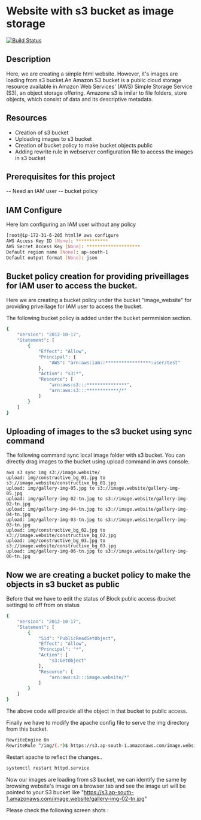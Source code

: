  # Website with s3 bucket as image storage
[![Build Status](https://travis-ci.org/joemccann/dillinger.svg?branch=master)](https://travis-ci.org/joemccann/dillinger)

## Description
Here, we are creating a simple html website. However, it's images are loading from s3 bucket.An Amazon S3 bucket is a public cloud storage resource available in Amazon Web Services' (AWS) Simple Storage Service (S3), an object storage offering. Amazone s3 is imilar to file folders, store objects, which consist of data and its descriptive metadata.

## Resources
- Creation of s3 bucket
- Uploading images to s3 bucket
- Creation of bucket policy to make bucket objects public
- Adding rewrite rule in webserver configuration file to  access the images in s3 bucket


## Prerequisites for this project
-- Need an IAM user
-- bucket policy 

## IAM   Configure
Here Iam configuring an IAM user without any policy
```sh 
[root@ip-172-31-6-205 html]# aws configure
AWS Access Key ID [None]: ************
AWS Secret Access Key [None]: ********************
Default region name [None]: ap-south-1
Default output format [None]: json
```
## Bucket policy creation for providing priveillages for IAM user to access the bucket.

Here we are creating a bucket policy under the bucket "image_website" for providing priveillage for IAM user to access the bucket.

The following bucket policy is added under the bucket permmision section.
```sh 
{
    "Version": "2012-10-17",
    "Statement": [
        {
            "Effect": "Allow",
            "Principal": {
                "AWS": "arn:aws:iam::*****************:user/test"
            },
            "Action": "s3:*",
            "Resource": [
                "arn:aws:s3:::***************",
                "arn:aws:s3:::************/*"
            ]
        }
    ]
}
```

## Uploading of images to the s3 bucket using sync  command

The following command sync  local image folder with s3 bucket. You can directly drag images to the bucket using upload command in aws console.
```
aws s3 sync img s3://image.website/
upload: img/constructive_bg_01.jpg to s3://image.website/constructive_bg_01.jpg
upload: img/gallery-img-05.jpg to s3://image.website/gallery-img-05.jpg
upload: img/gallery-img-02-tn.jpg to s3://image.website/gallery-img-02-tn.jpg
upload: img/gallery-img-04-tn.jpg to s3://image.website/gallery-img-04-tn.jpg
upload: img/gallery-img-03-tn.jpg to s3://image.website/gallery-img-03-tn.jpg
upload: img/constructive_bg_02.jpg to s3://image.website/constructive_bg_02.jpg
upload: img/constructive_bg_03.jpg to s3://image.website/constructive_bg_03.jpg
upload: img/gallery-img-06-tn.jpg to s3://image.website/gallery-img-06-tn.jpg
```

## Now we are creating a bucket policy to make the objects in s3 bucket as public

Before that we have to edit the status of Block public access (bucket settings)  to off from on status 

```sh
{
    "Version": "2012-10-17",
    "Statement": [
        {
            "Sid": "PublicReadGetObject",
            "Effect": "Allow",
            "Principal": "*",
            "Action": [
                "s3:GetObject"
            ],
            "Resource": [
                "arn:aws:s3:::image.website/*"
            ]
        }
    ]
}
```
The above code will  provide all the  object in that bucket to public access.

Finally we have to modify the apache config file to serve the img directory from this bucket.

```sh 
RewriteEngine On
RewriteRule ^/img/(.*)$ https://s3.ap-south-1.amazonaws.com/image.website$1 [L]
```

Restart apache to reflect the changes..

```sh 
systemctl restart httpd.service
```

Now our images are loading from s3 bucket, we can identify the same by  browsing website's image on a browser tab and see the image url will be pointed to your S3 bucket like "https://s3.ap-south-1.amazonaws.com/image.website/gallery-img-02-tn.jpg"

Please check the following screen shots :

